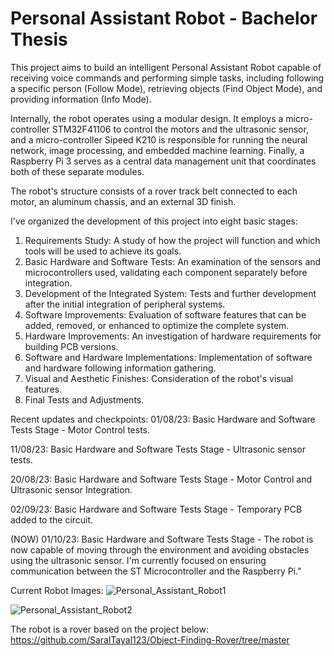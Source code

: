 # Personal Assistant Robot - Bachelor Thesis

This project aims to build an intelligent Personal Assistant Robot capable of receiving voice commands and performing simple tasks, including following a specific person (Follow Mode), retrieving objects (Find Object Mode), and providing information (Info Mode).

Internally, the robot operates using a modular design. It employs a micro-controller STM32F41106 to control the motors and the ultrasonic sensor, and a micro-controller Sipeed K210 is responsible for running the neural network, image processing, and embedded machine learning. Finally, a Raspberry Pi 3 serves as a central data management unit that coordinates both of these separate modules.

The robot's structure consists of a rover track belt connected to each motor, an aluminum chassis, and an external 3D finish.

I've organized the development of this project into eight basic stages:

1. Requirements Study: A study of how the project will function and which tools will be used to achieve its goals.
2. Basic Hardware and Software Tests: An examination of the sensors and microcontrollers used, validating each component separately before integration.
3. Development of the Integrated System: Tests and further development after the initial integration of peripheral systems.
4. Software Improvements: Evaluation of software features that can be added, removed, or enhanced to optimize the complete system.
5. Hardware Improvements: An investigation of hardware requirements for building PCB versions.
6. Software and Hardware Implementations: Implementation of software and hardware following information gathering.
7. Visual and Aesthetic Finishes: Consideration of the robot's visual features.
8. Final Tests and Adjustments.

Recent updates and checkpoints:
01/08/23: Basic Hardware and Software Tests Stage - Motor Control tests.

11/08/23: Basic Hardware and Software Tests Stage - Ultrasonic sensor tests.

20/08/23: Basic Hardware and Software Tests Stage - Motor Control and Ultrasonic sensor Integration.

02/09/23: Basic Hardware and Software Tests Stage - Temporary PCB added to the circuit.

(NOW) 01/10/23: Basic Hardware and Software Tests Stage - The robot is now capable of moving through the environment and avoiding obstacles using the ultrasonic sensor. I'm currently focused on ensuring communication between the ST Microcontroller and the Raspberry Pi."

Current Robot Images:
![Personal_Assistant_Robot1](https://github.com/thiagofcm/Personal_Assistant_Robot_TCC/assets/22446244/e5b46cf7-b34e-46e4-ad61-13eb81d811cc)

![Personal_Assistant_Robot2](https://github.com/thiagofcm/Personal_Assistant_Robot_TCC/assets/22446244/65def04f-73bd-4eb1-a230-806fc0ca966d)


The robot is a rover based on the project below:
https://github.com/SaralTayal123/Object-Finding-Rover/tree/master

